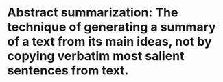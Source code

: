 # Abstract summarization: The technique of generating a summary of a text from its main ideas, not by copying verbatim most salient sentences from text.
